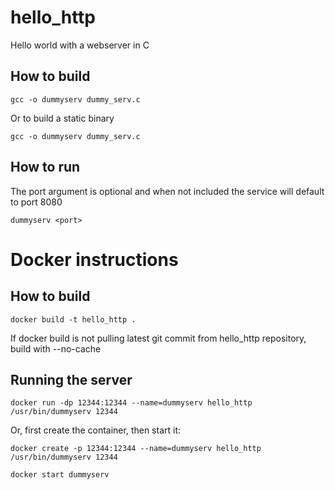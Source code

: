 # hello_http
Hello world with a webserver in C


## How to build
```gcc -o dummyserv dummy_serv.c```

Or to build a static binary

```gcc -o dummyserv dummy_serv.c```

## How to run
The port argument is optional and when not included the service will default to port 8080

```dummyserv <port>```

# Docker instructions

## How to build
```docker build -t hello_http .```

If docker build is not pulling latest git commit from hello_http repository, build with --no-cache

## Running the server
```docker run -dp 12344:12344 --name=dummyserv hello_http /usr/bin/dummyserv 12344```

Or, first create the container, then start it:

```docker create -p 12344:12344 --name=dummyserv hello_http /usr/bin/dummyserv 12344```

```docker start dummyserv```
